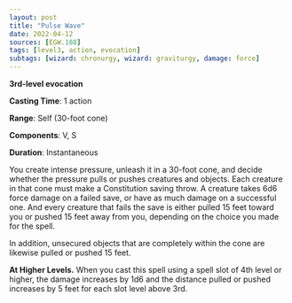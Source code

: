 ```yaml
---
layout: post
title: "Pulse Wave"
date: 2022-04-12
sources: [EGW.188]
tags: [level3, action, evocation]
subtags: [wizard: chronurgy, wizard: graviturgy, damage: force]
---
```


**3rd-level evocation**

**Casting Time**: 1 action

**Range**: Self (30-foot cone)

**Components**: V, S

**Duration**: Instantaneous

You create intense pressure, unleash it in a 30-foot cone, and decide whether the pressure pulls or pushes creatures and objects. Each creature in that cone must make a Constitution saving throw. A creature takes 6d6 force damage on a failed save, or have as much damage on a successful one. And every creature that fails the save is either pulled 15 feet toward you or pushed 15 feet away from you, depending on the choice you made for the spell.

In addition, unsecured objects that are completely within the cone are likewise pulled or pushed 15 feet.

**At Higher Levels.** When you cast this spell using a spell slot of 4th level or higher, the damage increases by 1d6 and the distance pulled or pushed increases by 5 feet for each slot level above 3rd.
